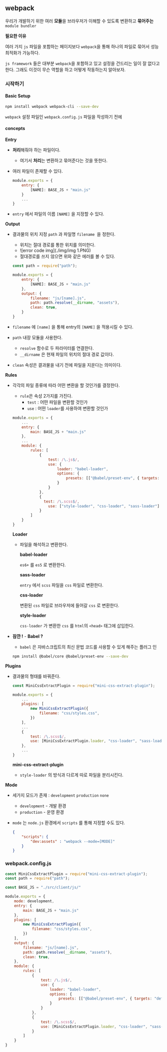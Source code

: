 ## webpack

우리가 개발하기 위한 여러 **모듈**을 브라우저가 이해할 수 있도록 변환하고 **묶어주는** ```module bundler``` 

**필요한 이유**

여러 가지 ```js``` 파일을 포함하는 페이지보다 ```webpack```을 통해 하나의 파일로 묶어서 성능 최적화가 가능하다.

```js framework``` 들은 대부분 ```webpack```을 포함하고 있고 설정을 건드리는 일이 잘 없다고 한다.
그래도 이것이 무슨 역할을 하고 어떻게 작동하는지 알아보자.



### 시작하기

#### Basic Setup

```bash
npm install webpack webpack-cli --save-dev
```

```webpack``` 설정 파일인 ```webpack.config.js``` 파일을 작성하기 전에

#### concepts

**Entry**

- **처리**해줘야 하는 파일이다.

  - 여기서 **처리**는 변환하고 묶어준다는 것을 뜻한다.

- 여러 파일이 존재할 수 있다.

  ```javascript
  module.exports = {
      entry: {
          [NAME]: BASE_JS + "main.js"
      }
      ...
  }
  ```

- `entry` 에서 파일의 이름 `[NAME]` 을 지정할 수 있다.

**Output**

- 결과물의 위치 지정 ```path``` 과 파일명 `filename `을 정한다.

  - 위치는 절대 경로를 통한 위치를 의미한다.
  - ![error code img](./img/img 1.PNG)
  - 절대경로를 쓰지 않으면 위와 같은 에러를 볼 수 있다.

  ```javascript
  const path = require("path");
  
  module.exports = {
      entry: {
          [NAME]: BASE_JS + "main.js"
      },
      output: {
          filename: "js/[name].js",
          path: path.resolve(__dirname, "assets"),
          clean: true,
      }
  }
  ```

- `filename` 에 `[name]` 을 통해 entry의 `[NAME]` 을 적용시킬 수 있다.

- `path` 내장 모듈을 사용한다.

  - `resolve` 함수로 두 파라미터를 연결한다.
  - `__dirname` 은 현재 파일의 위치의 절대 경로 값이다.

- `clean` 속성은 결과물을 내기 전에 파일을 지운다는 의미이다.

**Rules**

- 각각의 파일 종류에 따라 어떤 변환을 할 것인가를 결정한다.

  - `rule`은 속성 2가지를 가진다.
    - `test` : 어떤 파일을 변환할 것인가
    - `use` : 어떤 `loader`를 사용하여 변환할 것인가

  ```javascript
  module.exports = {
      ...
      entry: {
          main: BASE_JS + "main.js"
      },
      ...
      module: {
          rules: [
              {
                  test: /\.js$/,
                  use: {
                      loader: "babel-loader",
                      options: {
                          presets: [["@babel/preset-env", { targets: "defaults" }]]
                      }
                  }
              },
              {
              	test: /\.scss$/,
                  use: ["style-loader", "css-loader", "sass-loader"]
              }
          ]
      }
  }
  ```

  **Loader**

  - 파일을 해석하고 변환한다.

    **babel-loader**

    `es6+` 를 `es5` 로 변환한다.

    **sass-loader**

    `entry` 에서 `scss` 파일을 `css` 파일로 변환한다.

    **css-loader**

    변환된 `css` 파일로 브라우저에 들어갈 `css` 로 변환한다.

    **style-loader**

    `css-loader` 가 변환한 `css` 를 `html`의 `<head>` 태그에 삽입한다.

    

- **잠깐 !**  - **Babel ?**

  - `babel` 은 자바스크립트의 최신 문법 코드를 사용할 수 있게 해주는 플러그 인

  ```bash
  npm install @babel/core @babel/preset-env --save-dev
  ```



**Plugins**

- 결과물의 형태를 바꿔준다.

  ```javascript
  const MiniCssExtractPlugin = require("mini-css-extract-plugin");
  
  module.exports = {
      ...
      plugins: [
          new MiniCssExtractPlugin({
              filename: "css/styles.css",
          })
      ],
      ...
      {
          test: /\.scss$/,
          use: [MiniCssExtractPlugin.loader, "css-loader", "sass-loader"]
      },
      ...
  }
  ```

  **mini-css-extract-plugin**

  - `style-loader` 의 방식과 다르게 따로 파일을 분리시킨다.

**Mode**

- 세가지 모드가 존재 : `development`  `production`  `none`

  - `development` - 개발 환경
  - `production` - 운영 환경

- `mode` 는 `node.js` 환경에서 `scripts` 를 통해 지정할 수도 있다.

  ```json
  {
      "scripts": {
          "dev:assets" : "webpack --mode=[MODE]"
      }
  }
  ```



### webpack.config.js

```javascript
const MiniCssExtractPlugin = require("mini-css-extract-plugin");
const path = require("path");

const BASE_JS = "./src/client/js/"

module.exports = {
    mode: development,
    entry: {
        main: BASE_JS + "main.js"
    },
    plugins: [
        new MiniCssExtractPlugin({
            filename: "css/styles.css",
        })
    ],
    output: {
        filename: "js/[name].js",
        path: path.resolve(__dirname, "assets"),
        clean: true,
    },
    module: {
        rules: [
            {
                test: /\.js$/,
                use: {
                    loader: "babel-loader",
                    options: {
                        presets: [["@babel/preset-env", { targets: "defaults" }]]
                    }
                }
            },
            {
            	test: /\.scss$/,
                use: [MiniCssExtractPlugin.loader, "css-loader", "sass-loader"]
            }
        ]
    }
}
```
